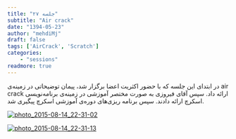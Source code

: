 ```yaml
---
title: "جلسه ۲۷"
subtitle: "Air crack"
date: "1394-05-23"
author: "mehdiMj"
draft: false
tags: ['AirCrack', 'Scratch']
categories:
    - "sessions"
readmore: true
---
```

در ابتدای این جلسه که با حضور اکثریت اعضا برگزار شد، پیمان توضیحاتی در زمینه‌ی air crack ارائه داد. سپس آقای فیروزی به صورت مختصر آموزشی در زمینه‌ی برنامه‌نویسی اسکرچ ارائه دادند. سپس برنامه ریزی‌های دوره‌ی آموزشی اسکرچ پیگیری شد.

[![photo_2015-08-14_22-31-02](/img/88499006-fdbb-11e6-86dd-a088b4d860141488289256.8613384.jpg)](/img/88499006-fdbb-11e6-86dd-a088b4d860141488289256.8613384.jpg)

[![photo_2015-08-14_22-31-13](/img/884993bc-fdbb-11e6-86dd-a088b4d860141488289256.861412.jpg)](/img/884993bc-fdbb-11e6-86dd-a088b4d860141488289256.861412.jpg)
